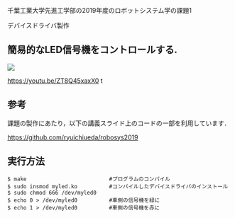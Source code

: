 千葉工業大学先進工学部の2019年度のロボットシステム学の課題1

デバイスドライバ製作

## 簡易的なLED信号機をコントロールする.

[![](https://img.youtube.com/vi/ZT8Q45xaxX0/0.jpg)](https://www.youtube.com/watch?v=ZT8Q45xaxX0)

https://youtu.be/ZT8Q45xaxX0
t
## 参考

課題の製作にあたり，以下の講義スライド上のコードの一部を利用しています．

https://github.com/ryuichiueda/robosys2019


## 実行方法

```
$ make                          #プログラムのコンパイル
$ sudo insmod myled.ko          #コンパイルしたデバイスドライバのインストール 
$ sudo chmod 666 /dev/myled0  
$ echo 0 > /dev/myled0          #車側の信号機を緑に
$ echo 1 > /dev/myled0　　　　　　#車側の信号機を赤に
```
